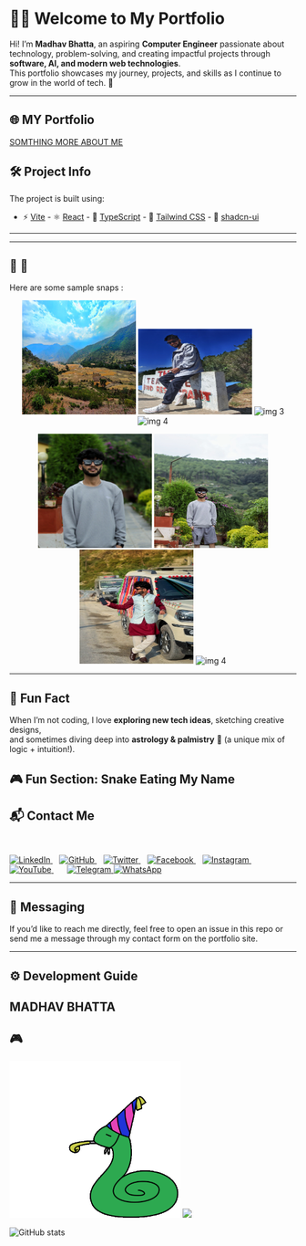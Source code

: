 # 👨‍💻 Welcome to My Portfolio

Hi! I’m **Madhav Bhatta**, an aspiring **Computer Engineer** passionate about technology, problem-solving, and creating impactful projects through **software, AI, and modern web technologies**.  
This portfolio showcases my journey, projects, and skills as I continue to grow in the world of tech. 🚀  

---

## 🌐 MY Portfolio

 [SOMTHING MORE ABOUT ME](https://madhavbhatta11-69.lovable.app/)



## 🛠️ Project Info

The project is built using:

- ⚡ [Vite](https://vitejs.dev/)  - ⚛️ [React](https://react.dev/)  - 📘 [TypeScript](https://www.typescriptlang.org/)  - 🎨 [Tailwind CSS](https://tailwindcss.com/)  - 🧩 [shadcn-ui](https://ui.shadcn.com/)



---

---

## 📸  📸 

Here are some  sample snaps :  

<p align="center">
  <img src="src/assets/IMG_20250502_114235-01.jpeg" alt="img 1" width="200" height="200"/>
  <img src="src/assets/IMG_20231023_121033-01.jpeg" alt="img 2" width="200" height="150"/>
  <img src="src/assets/IMG_20250502_084944-01-02.jpeg" alt="img 3" width="200" height="200"/>
  <img src="src/assets/IMG_20250502_084944-01-02.jpeg" alt="img 4" width="200" height="150"/>
</p>


<p align="center">
  <img src="src/assets/20250803_020249210_iOS-01.jpeg" alt="img 1" width="200" height="200"/>
  <img src="src/assets/20250803_020249825_iOS-01.jpeg" alt="img 2" width="200" height="200"/>
  <img src="/src/assets/Screenshot_2025-05-16-16-46-28-547_com.miui.gallery-02.jpeg" alt="img 3" width="200" height="200"/>
  <img src="/src/assets/IMG_5218-01.jpeg" alt="img 4" width="200" height="200"/>
</p>



---
## 🌱 Fun Fact  

When I’m not coding, I love **exploring new tech ideas**, sketching creative designs,  
and sometimes diving deep into **astrology & palmistry** 🔮 (a unique mix of logic + intuition!).  
## 🎮 Fun Section: Snake Eating My Name






## 📬 Contact Me  

<p align="left">


  &nbsp;&nbsp;
  <!-- LinkedIn -->
  <a href="https://www.linkedin.com/in/your-linkedin-id" target="_blank">
    <img src="https://img.icons8.com/color/48/000000/linkedin.png" alt="LinkedIn" width="40" height="40"/>
  </a>
  &nbsp;&nbsp;
  <!-- GitHub -->
  <a href="https://github.com/madhavbhatta11" target="_blank">
    <img src="https://img.icons8.com/ios-glyphs/48/000000/github.png" alt="GitHub" width="40" height="40"/>
  </a>
  &nbsp;&nbsp;
  <!-- Twitter -->
  <a href="https://twitter.com/your-twitter-id" target="_blank">
    <img src="https://img.icons8.com/color/48/000000/twitter--v1.png" alt="Twitter" width="40" height="40"/>
  </a>
  &nbsp;&nbsp;
  <!-- Facebook -->
  <a href="https://www.facebook.com/MadhavBhatta11/" target="_blank">
    <img src="https://img.icons8.com/color/48/000000/facebook-new.png" alt="Facebook" width="40" height="40"/>
  </a>
  &nbsp;&nbsp;
  <!-- Instagram -->
  <a href="https://www.instagram.com/madhav__bhatta/" target="_blank">
    <img src="https://img.icons8.com/color/48/000000/instagram-new.png" alt="Instagram" width="40" height="40"/>
  </a>
  &nbsp;&nbsp;
  <!-- YouTube -->
  <a href="https://www.youtube.com/@madhavbhatta4695" target="_blank">
    <img src="https://img.icons8.com/color/48/000000/youtube-play.png" alt="YouTube" width="40" height="40"/>
  </a>
  &nbsp;&nbsp;
   &nbsp;&nbsp;
 <!-- Telegram -->
  <a href="https://t.me/your-username" target="_blank">
    <img src="https://img.icons8.com/color/48/000000/telegram-app.png" alt="Telegram" width="40" height="40"/>
  </a>
<!-- WhatsApp -->
<a href="https://wa.me/9868869289?text=Hello%20 MADHAV, Are you there?" target="_blank">
  <img src="https://img.icons8.com/color/48/000000/whatsapp--v1.png" alt="WhatsApp" width="40" height="40"/>
</a>


</p>

---

## 💬 Messaging  

If you’d like to reach me directly, feel free to open an issue in this repo or send me a message through my contact form on the portfolio site.  

---



## ⚙️ Development Guide 
## MADHAV BHATTA

## 🎮 
<p align="left">
  <img src="src/assets/snake.gif" alt="Animated Snake" width="300"/>
  <img src="https://c.tenor.com/0XkY-uFZ9fYAAAAC/typing-computer.gif" width="200"/>

![GitHub stats](https://github-readme-stats.vercel.app/api?username=madhavbhatta11&show_icons=true&theme=radical)

 
</p>


